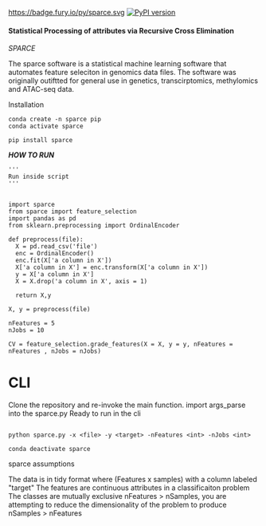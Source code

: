 https://badge.fury.io/py/sparce.svg [![PyPI version](https://badge.fury.io/py/sparce.svg)](https://badge.fury.io/py/sparce)



#### Statistical Processing of attributes via Recursive Cross Elimination

*SPARCE*

The sparce software is a statistical machine learning software that automates
feature seleciton in genomics data files. The software was originally outiftted
for general use in genetics, transcirptomics, methylomics and ATAC-seq data.

Installation

```{python}
conda create -n sparce pip
conda activate sparce
```

```{python}
pip install sparce
```


***HOW TO RUN***

```{python}
'''
Run inside script
'''


import sparce
from sparce import feature_selection
import pandas as pd
from sklearn.preprocessing import OrdinalEncoder

def preprocess(file): 
  X = pd.read_csv('file')
  enc = OrdinalEncoder()
  enc.fit(X['a column in X'])
  X['a column in X'] = enc.transform(X['a column in X'])
  y = X['a column in X']
  X = X.drop('a column in X', axis = 1)
  
  return X,y

X, y = preprocess(file)

nFeatures = 5
nJobs = 10

CV = feature_selection.grade_features(X = X, y = y, nFeatures = nFeatures , nJobs = nJobs)

```


# CLI

Clone the repository and re-invoke the main function.
import args_parse into the sparce.py
Ready to run in the cli

```console

python sparce.py -x <file> -y <target> -nFeatures <int> -nJobs <int>

conda deactivate sparce

```

sparce assumptions

The data is in tidy format where (Features x samples) with a column labeled "target"
The features are continuous attributes in a classificaiton problem
The classes are mutually exclusive
nFeatures > nSamples, you are attempting to reduce the dimensionality of the problem to produce nSamples > nFeatures





